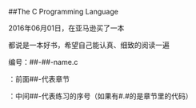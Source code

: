 ##The C Programming Language

2016年06月01日，在亚马逊买了一本

都说是一本好书，希望自己能认真、细致的阅读一遍

编号：##-##-name.c

：前面##-代表章节

：中间##-代表练习的序号（如果有#.#的是章节里的代码） 
